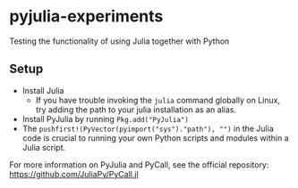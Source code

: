 # pyjulia-experiments

Testing the functionality of using Julia together with Python

## Setup

- Install Julia
  - If you have trouble invoking the `julia` command globally on Linux, try adding the path to your julia installation as an alias.
- Install PyJulia by running `Pkg.add("PyJulia")`
- The `pushfirst!(PyVector(pyimport("sys")."path"), "")` in the Julia code is crucial to running your own Python scripts and modules within a Julia script.

For more information on PyJulia and PyCall, see the official repository:
https://github.com/JuliaPy/PyCall.jl